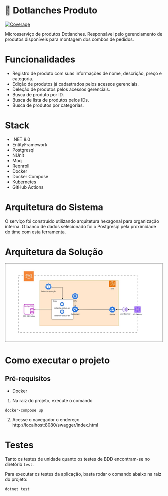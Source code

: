 ﻿# 🍔 Dotlanches Produto

[![Coverage](https://sonarcloud.io/api/project_badges/measure?project=98Lanches_dotlanche-produto&metric=coverage)](https://sonarcloud.io/summary/new_code?id=98Lanches_dotlanche-produto)

Microsserviço de produtos Dotlanches. Responsável pelo gerenciamento de produtos disponíveis para montagem dos combos de pedidos.

# Funcionalidades
- Registro de produto com suas informações de nome, descrição, preço e categoria.
- Edição de produtos já cadastrados pelos acessos gerenciais.
- Deleção de produtos pelos acessos gerenciais.
- Busca de produto por ID.
- Busca de lista de produtos pelos IDs.
- Busca de produtos por categorias.

# Stack
- .NET 8.0
- EntityFramework
- Postgresql
- NUnit
- Moq
- Reqnroll
- Docker
- Docker Compose
- Kubernetes
- GitHub Actions

# Arquitetura do Sistema
O serviço foi construído utilizando arquitetura hexagonal para organização interna. O banco de dados selecionado foi o Postgresql pela proximidade do time com esta ferramenta.

# Arquitetura da Solução
![arquiretura_solucao](docs/arquitetura-produto.jpg)

# Como executar o projeto

## Pré-requisitos
- Docker

1. Na raiz do projeto, execute o comando
```
docker-compose up
```
2. Acesse o navegador o endereço http://localhost:8080/swagger/index.html

# Testes
Tanto os testes de unidade quanto os testes de BDD encontram-se no diretório `test`.

Para executar os testes da aplicação, basta rodar o comando abaixo na raiz do projeto:
```
dotnet test
```
